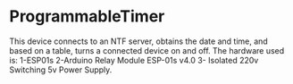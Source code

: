 # ProgrammableTimer
 This device connects to an NTF server, obtains the date and time, and based on a table, turns a connected device on and off.
The hardware used is:
    1-ESP01s
    2-Arduino Relay Module ESP-01s v4.0
    3- Isolated 220v Switching 5v Power Supply.
 
